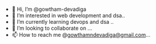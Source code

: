 - 👋 Hi, I’m @gowtham-devadiga
- 👀 I’m interested in web development and dsa..
- 🌱 I’m currently learning devops and dsa ..
- 💞️ I’m looking to collaborate on ...
- 📫 How to reach me @gowthamndevadiga@gmail.com...

<!---
gowtham-devadiga/gowtham-devadiga is a ✨ special ✨ repository because its `README.md` (this file) appears on your GitHub profile.
You can click the Preview link to take a look at your changes.
--->
